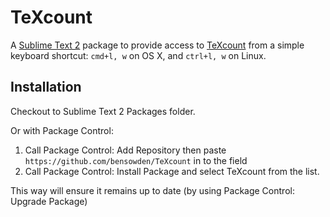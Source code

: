 TeXcount
========

A [Sublime Text 2](http://www.sublimetext.com/) package to provide access to [TeXcount](http://app.uio.no/ifi/texcount/) from a simple keyboard shortcut: `cmd+l, w` on OS X, and `ctrl+l, w` on Linux.

Installation
------------

Checkout to Sublime Text 2 Packages folder.

Or with Package Control:

1. Call Package Control: Add Repository then paste `https://github.com/bensowden/TeXcount` in to the field
2. Call Package Control: Install Package and select TeXcount from the list.

This way will ensure it remains up to date (by using Package Control: Upgrade Package)
